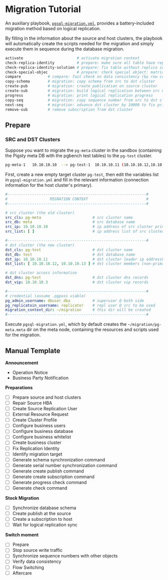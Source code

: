 # Migration Tutorial

An auxiliary playbook, [`pgsql-migration.yml`](p-pgsql.md#pgsql-migration), provides a battery-included migration method based on logical replication. 

By filling in the information about the source and host clusters, the playbook will automatically create the scripts needed for the migration and simply execute them in sequence during the database migration.

```bash
activate                        # activate migration context
check-replica-identity          # prepare: make sure all table have replica identity
check-replica-identity-solution # prepare: fix table without replica identity
check-special-objec             # prepare: check special object: matrialized view
compare            # compare: fast check on data consistency (by row count)
copy-schema        # migration: copy schema from src to dst cluster
create-pub         # migration: create publication on source cluster
create-sub         # migration: build logical replication between src & dst clusters
progress           # migration: print logical replication progress
copy-seq           # migration: copy sequence number from src to dst cluster
next-seq           # migration: advance dst cluster by 10000 to fix primary confliction
remove-sub         # remove subscription from dst cluster
```



## Prepare

### SRC and DST Clusters

Suppose you want to migrate the `pg-meta` cluster in the sandbox (containing the Pigsty meta DB with the pgbench test tables) to the `pg-test` cluster.


```bash
pg-meta-1	10.10.10.10  --> pg-test-1	10.10.10.11 (10.10.10.12,10.10.10.13)
```

First, create a new empty target cluster `pg-test`, then edit the variables list in `pgsql-migration.yml` and fill in the relevant information (connection information for the host cluster's primary).

```yaml
#--------------------------------------------------------------#
#                   MIGRATION CONTEXT                          #
#--------------------------------------------------------------#

# src cluster (the old cluster)
src_cls: pg-meta                       # src cluster name
src_db: meta                           # src database name
src_ip: 10.10.10.10                    # ip address of src cluster primary
src_list: [ ]                          # ip address list of src cluster members (non-primary)

#--------------------------------------------------------------#
# dst cluster (the new cluster)
dst_cls: pg-test                       # dst cluster name
dst_db: test                           # dst database name
dst_ip: 10.10.10.11                    # dst cluster leader ip addressh
dst_list: [ 10.10.10.12, 10.10.10.13 ] # dst cluster members (non-primary)

# dst cluster access information
dst_dns: pg-test                       # dst cluster dns records
dst_vip: 10.10.10.3                    # dst cluster vip records

#--------------------------------------------------------------#
# credential (assume .pgpass viable)
pg_admin_username: dbuser_dba          # superuser @ both side
pg_replicatoin_username: replicator    # repl user @ src to be used
migration_context_dir: ~/migration     # this dir will be created
#--------------------------------------------------------------#

```

Execute `pgsql-migration.yml`, which by default creates the `~/migration/pg-meta.meta` dir on the meta node, containing the resources and scripts used for the migration.





## Manual Template

**Announcement**

* Operation Notice
* Business Party Notification

**Preparations**

* [ ] Prepare source and host clusters
* [ ] Repair Source HBA
* [ ] Create Source Replication User
* [ ] External Resource Request
* [ ] Create Cluster Profile
* [ ] Configure business users
* [ ] Configure business database
* [ ] Configure business whitelist
* [ ] Create business cluster
* [ ] Fix Replication Identity
* [ ] Identify migration target
* [ ] Generate schema synchronization command
* [ ] Generate serial number synchronization command
* [ ] Generate create publish command
* [ ] Generate create subscription command
* [ ] Generate progress check command
* [ ] Generate check command

**Stock Migration**

- [ ] Synchronize database schema
- [ ] Create publish at the source
- [ ] Create a subscription to host
- [ ] Wait for logical replication sync

**Switch moment**

- [ ] Prepare
- [ ] Stop source write traffic
- [ ] Synchronize sequence numbers with other objects
- [ ] Verify data consistency
- [ ] Flow Switching
- [ ] Aftercare
